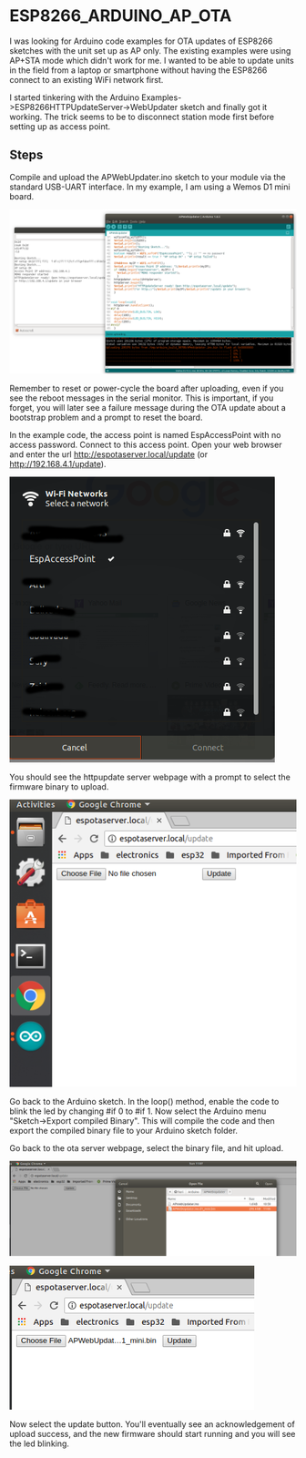 # ESP8266_ARDUINO_AP_OTA
I was looking for Arduino code examples for OTA updates of ESP8266 sketches with the unit set up as AP only. 
The existing examples were using AP+STA mode which didn't work for me. I wanted to be able to
update units in the field from a laptop or smartphone without having the ESP8266 connect to an existing WiFi network first.

I started tinkering with the Arduino Examples->ESP8266HTTPUpdateServer->WebUpdater sketch and finally got it working. The trick 
seems to be to disconnect station mode first before setting up as access point.

## Steps 
Compile and upload the APWebUpdater.ino sketch to your module via the standard USB-UART interface. 
In my example, I am using a Wemos D1 mini board.

![Screenshot](docs/scr1.png)

Remember to reset or power-cycle the board after uploading, even if you see the reboot messages in the serial monitor.
This is important, if you forget, you will later see a failure message during the OTA update about a bootstrap problem 
and a prompt to reset the board. 

In the example code, the access point is named EspAccessPoint with no access password. Connect to this access point. Open your web browser
and enter the url http://espotaserver.local/update (or http://192.168.4.1/update).

![Screenshot](docs/scr2.png)

You should see the httpupdate server webpage with a prompt to select the firmware binary to upload.

![Screenshot](docs/scr3.png)

Go back to the Arduino sketch. In the loop() method, enable the code to blink the led by changing #if 0 to #if 1.
Now select the Arduino menu "Sketch->Export compiled Binary". This will compile the code and then export the compiled binary file to your Arduino sketch folder.

Go back to the ota server webpage, select the binary file, and hit upload.

![Screenshot](docs/scr4.png)

![Screenshot](docs/scr5.png)

Now select the update button. You'll eventually see an acknowledgement of upload success, and the new firmware should start running and you will see
the led blinking.
